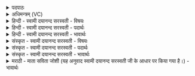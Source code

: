 <details><summary>पदपाठः</summary>

अनु॑। त्वा॒। मा॒ता। म॒न्य॒ता॒म्। अनु॑। पि॒ता। अनु॑। भ्राता॑। सग॑र्भ्य॒ इति॒ सऽग॑र्भ्यः। अनु॑। सखा॑। सयू॑थ्य॒ इति॒ सऽयू॑थ्यः। सा। दे॒वि॒। दे॒वम्। अच्छ॑। इ॒हि॒। इन्द्रा॑य। सोम॑म्। रु॒द्रः। त्वा॒। आ। व॒र्त्त॒य॒तु॒। स्व॒स्ति॑। सोम॑स॒खेति॒ सोम॑ऽसखा। पुनः॑। आ। इ॒हिः॒। २०।
</details>

<details><summary>अधिमन्त्रम् (VC)</summary>

- वाग्विद्युतौ देवते
- वत्स ऋषिः
- साम्नी जगती भुरिग् आर्षी उष्णिक्
- निषादः
</details>

<details><summary>हिन्दी - स्वामी दयानन्द सरस्वती - विषयः</summary>

फिर वह वाणी और बिजुली कैसी हैं, इस विषय का उपदेश अगले मन्त्र में किया है ॥
</details>

<details><summary>हिन्दी - स्वामी दयानन्द सरस्वती - पदार्थः</summary>

पदार्थान्वयभाषाः -  हे मनुष्य ! जैसे (रुद्रः) परमेश्वर वा ४४ चवालीस वर्ष पर्यन्त अखण्ड ब्रह्मचर्य्याश्रम सेवन से पूर्ण विद्यायुक्त विद्वान् (त्वा) तुझको जिस वाणी वा बिजुली तथा (सोमम्) उत्तम पदार्थसमूह और (स्वस्ति) सुख को (इन्द्राय) परमैश्वर्य्य की प्राप्ति के लिये (आवर्त्तयतु) प्रवृत्त करे और जो (सा) वह (सोमसखा) विद्याप्रकाशयुक्त वाणी और (देवि) दिव्यगुणयुक्त बिजुली (देवम्) उत्तम धर्मात्मा विद्वान् को प्राप्त होती है, वैसे उसको तू (पुनः) बार-बार (अच्छ) अच्छे प्रकार (इहि) प्राप्त हो और इसको ग्रहण करने के लिये (त्वा) तुझ को (माता) उत्पन्न करनेवाली जननी (अनुमन्यताम्) अनुमति अर्थात् आज्ञा देवे, इसी प्रकार (पिता) उत्पन्न करनेवाला जनक (सगर्भ्यः) तुल्य गर्भ में होनेवाला (भ्राता) भाई और (सयूथ्यः) समूह में रहनेवाला (सखा) मित्र ये सब प्रसन्नता पूर्वक आज्ञा देवें, उसको तू (पुनरेहि) अत्यन्त पुरुषार्थ करके बारं-बार प्राप्त हो ॥२०॥
</details>

<details><summary>हिन्दी - स्वामी दयानन्द सरस्वती - भावार्थः</summary>

भावार्थभाषाः -  इस मन्त्र में वाचकलुप्तोपमालङ्कार है। प्रश्नः—मनुष्यों को परस्पर किस प्रकार वर्त्तना चाहिये? उत्तरः—जैसे धर्मात्मा, विद्वान्, माता, पिता, भाई, मित्र आदि सत्यव्यवहार में प्रवृत्त हों, वैसे पुत्रादि और जैसे विद्वान् धार्मिक पुत्रादि धर्मयुक्त व्यवहार में वर्त्तें, वैसे माता पिता आदि को भी वर्त्तना चाहिये ॥२०॥
</details>

<details><summary>संस्कृत - स्वामी दयानन्द सरस्वती - विषयः</summary>

पुनस्ते कीदृश्यावित्युपदिश्यते ॥
</details>

<details><summary>संस्कृत - स्वामी दयानन्द सरस्वती - पदार्थः</summary>

पदार्थान्वयभाषाः -  हे मनुष्य ! यथा रुद्रः परमेश्वरो विद्वान् वा वर्त्तयतु, यां वाणीं विद्युतं सोमं देवं स्वस्ति सुखं यस्मा इन्द्राय आ वर्त्तयतु, सा सोमसखा देवि वाग्विद्युद्वा देवं विद्वांसमेति, तथैव त्वं तस्मै पुनरच्छेहि, पुनः पुनः समन्तात् सम्यग्रीत्या प्राप्नुहि। एतद्विद्यां ग्रहीतुं त्वा त्वां मातानुमन्यतां पितानुमन्यतां सगर्भ्यो भ्राताऽनुमन्यतां सयूथ्यः सखाऽनुमन्यतां त्वं च त्वा तां पुनः पुनः पुरुषार्थेनैहि प्राप्नुहि ॥२०॥
</details>

<details><summary>संस्कृत - स्वामी दयानन्द सरस्वती - भावार्थः</summary>

भावार्थभाषाः -  अत्र वाचकलुप्तोपमालङ्कारः। मनुष्यैः परस्परमेवं वर्त्तितव्यं यथा धर्म्मात्मा विदुषी माता धर्म्मात्मा विद्वान् पिता भ्राता मित्रादयश्च सत्ये व्यवहारे प्रवर्तेरँस्तथैव पुत्रादिभिरप्यनुवर्तितव्यम्। यथा च विद्वांसो धार्मिका पुत्रादयो धर्मे व्यवहारे प्रवर्तेरँस्तथैव मात्रादिभिरप्यनुष्ठातव्यमित्येवं सर्वैः परस्परं वर्त्तित्वाऽऽनन्दितव्यम् ॥२०॥
</details>

<details><summary>मराठी - माता सविता जोशी (यह अनुवाद स्वामी दयानन्द सरस्वती जी के आधार पर किया गया है।) - भावार्थः</summary>

भावार्थभाषाः -  या मंत्रात वाचक लुप्तोपमालंकार आहे. प्रश्न ः माणसांनी परस्पर वर्तन कसे करावे? उत्तर ः जसे धर्मात्मा, विद्वान, माता, पिता, बंधू, मित्र इत्यादी सत्य व्यवहाराने वागतात तसेच पुत्र इत्यादींनीही वागावे व विद्वान धार्मिक पुत्र जसा धार्मिक व्यवहार करतो तसे माता व पिता यांनीही वागावे.
</details>
